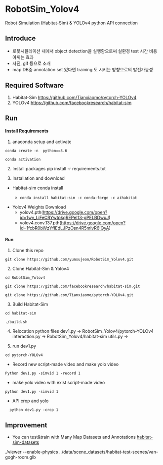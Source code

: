 # RobotSim_Yolov4
Robot Simulation (Habitat-Sim) & YOLOv4 python API connection

## Introduce

  * 로봇시뮬레이션 내에서 object detection을 실행함으로써 실환경 test 시간 비용 아끼는 효과
  * 사진, gif 등으로 소개
  * map DB중 annotation set 있다면 training 도 시키는 방향으로의 발전가능성


## Required Software

1. Habitat-Sim
https://github.com/Tianxiaomo/pytorch-YOLOv4
2. YOLOv4
https://github.com/facebookresearch/habitat-sim


## Run

#### Install Requirements

1. anaconda setup and activate
<pre><code>conda create -n <name> python==3.6</code></pre>
<pre><code>conda activation <name></code></pre>

2. Install packages
pip install -r requirements.txt

3. Installation and download
  * Habitat-sim conda install
    * <pre><code>conda install habitat-sim -c conda-forge -c aihabitat</code></pre>
  * Yolov4 Weights Download
    * yolov4.pth(https://drive.google.com/open?id=1wv_LiFeCRYwtpkqREPeI13-gPELBDwuJ)
    * yolov4.conv.137.pth(https://drive.google.com/open?id=1fcbR0bWzYfIEdLJPzOsn4R5mlvR6IQyA)

#### Run

1. Clone this repo
<pre><code>git clone https://github.com/yunsujeon/RobotSim_Yolov4.git</code></pre>

2. Clone Habitat-Sim & Yolov4   
<pre><code>cd RobotSim_Yolov4</code></pre>   
<pre><code>git clone https://github.com/facebookresearch/habitat-sim.git</code></pre>   
<pre><code>git clone https://github.com/Tianxiaomo/pytorch-YOLOv4.git</code></pre> 

3. Build Habitat-Sim
<pre><code>cd habitat-sim</code></pre>  
<pre><code>./build.sh</code></pre>  

4. Relocation python files
dev1.py -> RobotSim_Yolov4/pytorch-YOLOv4
interaction.py -> RobotSim_Yolov4/habitat-sim
utils.py -> 

5. run dev1.py
<pre><code>cd pytorch-YOLOv4</code></pre> 
  * Record new script-made video and make yolo video
  <pre><code>Python dev1.py -simvid 1 -record 1</code></pre> 
  *  make yolo video with exist script-made video
  <pre><code>python dev1.py -simvid 1</code></pre>
  * API crop and yolo
  <pre><code>  python dev1.py -crop 1</code></pre>


## Improvement

  * You can test&train with Many Map Datasets and Annotations [habitat-sim-datasets](https://github.com/facebookresearch/habitat-sim#datasets)




./viewer --enable-physics ../data/scene_datasets/habitat-test-scenes/van-gogh-room.glb

